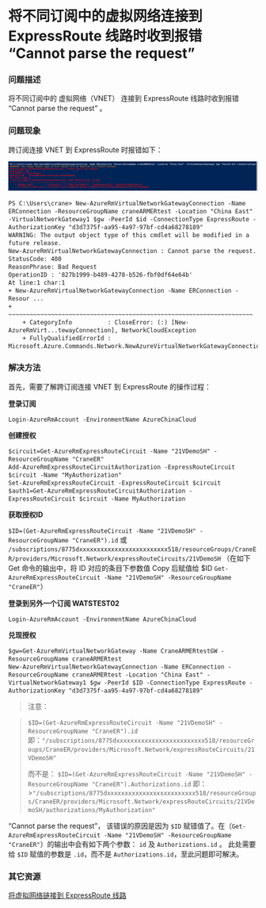  <properties
	pageTitle="将不同订阅中的虚拟网络连接到 ExpressRoute 线路时收到报错 'Cannot parse the request'"
	description="通过 PowerShell 将不同订阅中的虚拟网络连接到 ExpressRoute"
	services="virtual-network"
	documentationCenter=""
	authors=""
	manager=""
	editor=""
	tags="Azure,PowerShell,VNet,ExpressRoute,Subscriptions"/>

<tags
    ms.service="virtual-network-aog"
    ms.date="12/08/2016"
    wacn.date="12/08/2016"/>

# 将不同订阅中的虚拟网络连接到 ExpressRoute 线路时收到报错 “Cannot parse the request” #

### 问题描述 ###

将不同订阅中的 虚拟网络（VNET） 连接到 ExpressRoute 线路时收到报错 “Cannot parse the request” 。

### 问题现象 ###

跨订阅连接 VNET 到 ExpressRoute 时报错如下：

![powershell-link-vnet-er](./media/aog-virtual-network-qa-expressroute-cannot-parse-request/powershell-link-vnet-er.png)

	PS C:\Users\crane> New-AzureRmVirtualNetworkGatewayConnection -Name ERConnection -ResourceGroupName craneARMERtest -Location "China East" -VirtualNetworkGateway1 $gw -PeerId $id -ConnectionType ExpressRoute -AuthorizationKey "d3d7375f-aa95-4a97-97bf-cd4a68278189" 
	WARNING: The output object type of this cmdlet will be modified in a future release.
	New-AzureRmVirtualNetworkGatewayConnection : Cannot parse the request.
	StatusCode: 400
	ReasonPhrase: Bad Request
	OperationID : '827b1999-b489-4278-b526-fbf0df64e64b'
	At line:1 char:1
	+ New-AzureRmVirtualNetworkGatewayConnection -Name ERConnection -Resour ...
	+ ~~~~~~~~~~~~~~~~~~~~~~~~~~~~~~~~~~~~~~~~~~~~~~~~~~~~~~~~~~~~~~~~~~~~~
	    + CategoryInfo          : CloseError: (:) [New-AzureRmVirt...tewayConnection], NetworkCloudException
	    + FullyQualifiedErrorId : Microsoft.Azure.Commands.Network.NewAzureVirtualNetworkGatewayConnectionCommand

### 解决方法 ###

首先，需要了解跨订阅连接 VNET 到 ExpressRoute 的操作过程：

**登录订阅**

	Login-AzureRmAccount -EnvironmentName AzureChinaCloud

**创建授权**

	$circuit=Get-AzureRmExpressRouteCircuit -Name "21VDemoSH" -ResourceGroupName "CraneER"
	Add-AzureRmExpressRouteCircuitAuthorization -ExpressRouteCircuit $circuit -Name "MyAuthorization"
	Set-AzureRmExpressRouteCircuit -ExpressRouteCircuit $circuit
	$auth1=Get-AzureRmExpressRouteCircuitAuthorization -ExpressRouteCircuit $circuit -Name MyAuthorization 
 
**获取授权ID**

`$ID=(Get-AzureRmExpressRouteCircuit -Name "21VDemoSH" -ResourceGroupName "CraneER").id`
 或 `/subscriptions/8775dxxxxxxxxxxxxxxxxxxxxxxxxx518/resourceGroups/CraneER/providers/Microsoft.Network/expressRouteCircuits/21VDemoSH` （在如下 Get 命令的输出中，将 ID 对应的条目下参数值 Copy 后赋值给 $ID
`Get-AzureRmExpressRouteCircuit -Name "21VDemoSH" -ResourceGroupName "CraneER"`）

**登录到另外一个订阅 WATSTEST02**

    Login-AzureRmAccount -EnvironmentName AzureChinaCloud
 
**兑现授权**

	$gw=Get-AzureRmVirtualNetworkGateway -Name CraneARMERtestGW -ResourceGroupName craneARMERtest 
	New-AzureRmVirtualNetworkGatewayConnection -Name ERConnection -ResourceGroupName craneARMERtest -Location "China East" -VirtualNetworkGateway1 $gw -PeerId $ID -ConnectionType ExpressRoute -AuthorizationKey "d3d7375f-aa95-4a97-97bf-cd4a68278189" 

> 注意：

> `$ID=(Get-AzureRmExpressRouteCircuit -Name "21VDemoSH" -ResourceGroupName "CraneER").id`
> 即：`"/subscriptions/8775dxxxxxxxxxxxxxxxxxxxxxxxxx518/resourceGroups/CraneER/providers/Microsoft.Network/expressRouteCircuits/21VDemoSH"`
> 
> 而不是：
>`$ID=(Get-AzureRmExpressRouteCircuit -Name "21VDemoSH" -ResourceGroupName "CraneER").Authorizations.id`
>即：>`"/subscriptions/8775dxxxxxxxxxxxxxxxxxxxxxxxxx518/resourceGroups/CraneER/providers/Microsoft.Network/expressRouteCircuits/21VDemoSH/authorizations/MyAuthorization"`

“Cannot parse the request”， 该错误的原因是因为 `$ID` 赋错值了。在（`Get-AzureRmExpressRouteCircuit -Name "21VDemoSH" -ResourceGroupName "CraneER"`）的输出中会有如下两个参数：
 `id` 及 `Authorizations.id` 。
此处需要给 `$ID` 赋值的参数是 `.id`，而不是 `Authorizations.id`，至此问题即可解决。


### 其它资源 ###

[将虚拟网络链接到 ExpressRoute 线路](/documentation/articles/expressroute-howto-linkvnet-arm/)

 


